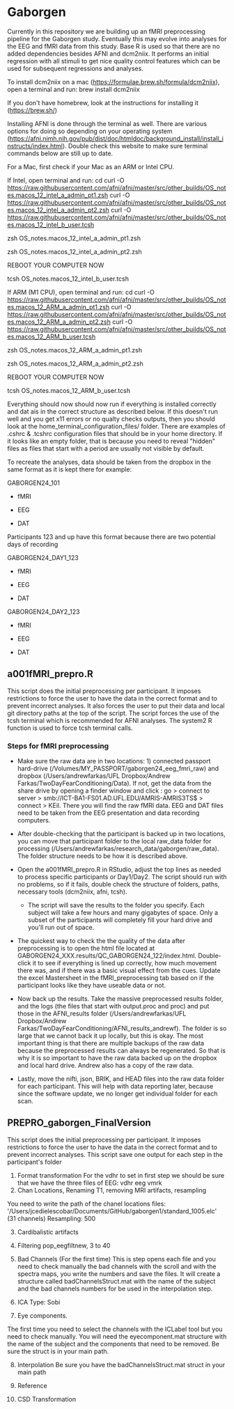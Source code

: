 # Gaborgen

Currently in this repository we are building up an fMRI preprocessing pipeline for the Gaborgen study. Eventually this may evolve into analyses for the EEG and fMRI data from this study. Base R is used so that there are no added dependencies besides AFNI and dcm2niix. It performs an initial regression with all stimuli to get nice quality control features which can be used for subsequent regressions and analyses.

To install dcm2niix on a mac (https://formulae.brew.sh/formula/dcm2niix), open a terminal and run:
brew install dcm2niix

If you don't have homebrew, look at the instructions for installing it (https://brew.sh/)

Installing AFNI is done through the terminal as well. There are various options for doing so depending on your operating system (https://afni.nimh.nih.gov/pub/dist/doc/htmldoc/background_install/install_instructs/index.html). Double check this website to make sure terminal commands below are still up to date.

For a Mac, first check if your Mac as an ARM or Intel CPU. 

If Intel, open terminal and run:
cd
curl -O https://raw.githubusercontent.com/afni/afni/master/src/other_builds/OS_notes.macos_12_intel_a_admin_pt1.zsh
curl -O https://raw.githubusercontent.com/afni/afni/master/src/other_builds/OS_notes.macos_12_intel_a_admin_pt2.zsh
curl -O https://raw.githubusercontent.com/afni/afni/master/src/other_builds/OS_notes.macos_12_intel_b_user.tcsh

zsh OS_notes.macos_12_intel_a_admin_pt1.zsh

zsh OS_notes.macos_12_intel_a_admin_pt2.zsh

REBOOT YOUR COMPUTER NOW

tcsh OS_notes.macos_12_intel_b_user.tcsh


If ARM (M1 CPU), open terminal and run:
cd
curl -O https://raw.githubusercontent.com/afni/afni/master/src/other_builds/OS_notes.macos_12_ARM_a_admin_pt1.zsh
curl -O https://raw.githubusercontent.com/afni/afni/master/src/other_builds/OS_notes.macos_12_ARM_a_admin_pt2.zsh
curl -O https://raw.githubusercontent.com/afni/afni/master/src/other_builds/OS_notes.macos_12_ARM_b_user.tcsh

zsh OS_notes.macos_12_ARM_a_admin_pt1.zsh

zsh OS_notes.macos_12_ARM_a_admin_pt2.zsh

REBOOT YOUR COMPUTER NOW

tcsh OS_notes.macos_12_ARM_b_user.tcsh

Everything should now should now run if everything is installed correctly and dat ais in the correct structure as described below. If this doesn't run well and you get x11 errors or no qualty checks outputs, then you should look at the home_terminal_configuration_files/ folder. There are examples of .cshrc & .tcshrc configuration files that should be in your home directory. If it looks like an empty folder, that is because you need to reveal "hidden" files as files that start with a period are usually not visible by default. 

To recreate the analyses, data should be taken from the dropbox in the same format as it is kept there for example:

GABORGEN24_101

- fMRI

- EEG

- DAT

Participants 123 and up have this format because there are two potential days of recording

GABORGEN24_DAY1_123

- fMRI

- EEG

- DAT

GABORGEN24_DAY2_123

- fMRI

- EEG

- DAT

## a001fMRI_prepro.R
This script does the initial preprocessing per participant. It imposes restrictions to force the user to have the data in the correct format and to prevent incorrect analyses. It also forces the user to put their data and local git directory paths at the top of the script. The script forces the use of the tcsh terminal which is recommended for AFNI analyses. The system2 R function is used to force tcsh terminal calls.

### Steps for fMRI preprocessing

- Make sure the raw data are in two locations: 1) connected passport hard-drive (/Volumes/MY_PASSPORT/gaborgen24_eeg_fmri_raw) and dropbox (/Users/andrewfarkas/UFL Dropbox/Andrew Farkas/TwoDayFearConditioning/Data). If not, get the data from the share drive by opening a finder window and click : go > connect to server > smb://ICT-BA1-FS01.AD.UFL.EDU/AMRIS-AMRIS3TS$ > connect > KEil. There you will find the raw fMRI data. EEG and DAT files need to be taken from the EEG presentation and data recording computers.

- After double-checking that the participant is backed up in two locations, you can move that participant folder to the local raw_data folder for processing (/Users/andrewfarkas/research_data/gaborgen/raw_data). The folder structure needs to be how it is described above.

- Open the a001fMRI_prepro.R in RStudio, adjust the top lines as needed to process specific participants or Day1/Day2. The script should run with no problems, so if it fails, double check the structure of folders, paths, necessary tools (dcm2niix, afni, tcsh).

  - The script will save the results to the folder you specify. Each subject will take a few hours and many gigabytes of space. Only a subset of the participants will completely fill your hard drive and you'll run out of space.  

- The quickest way to check the the quality of the data after preprocessing is to open the html file located at GABORGEN24_XXX.results/QC_GABORGEN24_122/index.html. Double-click it to see if everything is lined up correctly, how much movement there was, and if there was a basic visual effect from the cues. Update the excel Mastersheet in the fMRI_preprocessing tab based on if the participant looks like they have useable data or not.

- Now back up the results. Take the massive preprocessed results folder, and the logs (the files that start with output.proc and proc) and put those in the AFNI_results folder (/Users/andrewfarkas/UFL Dropbox/Andrew Farkas/TwoDayFearConditioning/AFNI_results_andrewf). The folder is so large that we cannot back it up locally, but this is okay. The most important thing is that there are multiple backups of the raw data because the preprocessed results can always be regenerated. So that is why it is so important to have the raw data backed up on the dropbox and local hard drive. Andrew also has a copy of the raw data. 

- Lastly, move the nifti, json, BRIK, and HEAD files into the raw data folder for each participant. This will help with data reporting later, because since the software update, we no longer get individual folder for each scan.



## PREPRO_gaborgen_FinalVersion
This script does the initial preprocessing per participant.
It imposes restrictions to force the user to have the data in the correct format and to prevent incorrect analyses.
This script save one output for each step in the participant's folder

1. Format transformation
For the vdhr to set in first step we should be sure that we have the three files of EEG:
vdhr
eeg
vmrk
2. Chan Locations, Renaming T1, removing MRI artifacts, resampling

You need to write the path of the chanel locations files: '/Users/jcedielescobar/Documents/GitHub/gaborgen1/standard_1005.elc'  (31 channels)
Resampling: 500

3. Cardibalistic artifacts

4. Filtering
 pop_eegfiltnew, 3 to 40

5. Bad Channels (For the first time)
This is step opens each file and you need to check manually the bad channels with the scroll and with the spectra maps, you write the numbers and save the files. 
It will create a structure called badChannelsStruct.mat with the name of the subject and the bad channels numbers for be used in the interpolation step.

6. ICA
Type: Sobi

7. Eye components.

The first time you need to select the channels with the ICLabel tool but you need to check manually. You will need the eyecomponent.mat structure with the name of 
the subject and the components that need to be removed. Be sure the struct is in your main path. 

8. Interpolation 
Be sure you have the badChannelsStruct.mat struct in your main path

9. Reference 

10. CSD Transformation 
